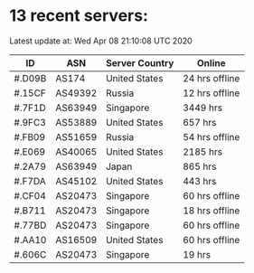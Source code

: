 # 13 recent servers:

Latest update at: Wed Apr 08 21:10:08 UTC 2020

| ID | ASN | Server Country | Online |
| -- | --- | -------------- | ------ |
| #.D09B | AS174 | United States | 24 hrs offline |
| #.15CF | AS49392 | Russia | 12 hrs offline |
| #.7F1D | AS63949 | Singapore | 3449 hrs |
| #.9FC3 | AS53889 | United States | 657 hrs |
| #.FB09 | AS51659 | Russia | 54 hrs offline |
| #.E069 | AS40065 | United States | 2185 hrs |
| #.2A79 | AS63949 | Japan | 865 hrs |
| #.F7DA | AS45102 | United States | 443 hrs |
| #.CF04 | AS20473 | Singapore | 60 hrs offline |
| #.B711 | AS20473 | Singapore | 18 hrs offline |
| #.77BD | AS20473 | Singapore | 60 hrs offline |
| #.AA10 | AS16509 | United States | 60 hrs offline |
| #.606C | AS20473 | Singapore | 19 hrs |

